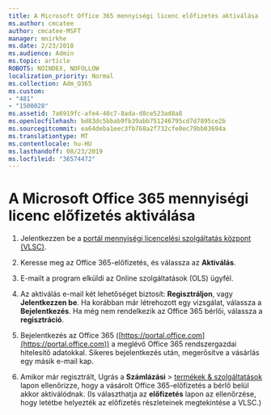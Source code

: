 ```yaml
---
title: A Microsoft Office 365 mennyiségi licenc előfizetés aktiválása
ms.author: cmcatee
author: cmcatee-MSFT
manager: mnirkhe
ms.date: 2/23/2018
ms.audience: Admin
ms.topic: article
ROBOTS: NOINDEX, NOFOLLOW
localization_priority: Normal
ms.collection: Adm_O365
ms.custom:
- "481"
- "1500028"
ms.assetid: 7a6919fc-afe4-40c7-8ada-d8ce523ad8a8
ms.openlocfilehash: bd83dc5bbab9fb39abb751246795cd7d7895ce2b
ms.sourcegitcommit: ea64deba1eec3fb768a2f732cfe0ec79bb03694a
ms.translationtype: MT
ms.contentlocale: hu-HU
ms.lasthandoff: 08/23/2019
ms.locfileid: "36574472"
---
```

# <a name="activating-a-microsoft-office-365-volume-license-subscription"></a>A Microsoft Office 365 mennyiségi licenc előfizetés aktiválása

1. Jelentkezzen be a [portál mennyiségi licencelési szolgáltatás központ (VLSC)](http://go.microsoft.com/fwlink/p/?LinkId=329762).

2. Keresse meg az Office 365-előfizetés, és válassza az **Aktiválás**.

3. E-mailt a program elküldi az Online szolgáltatások (OLS) ügyfél.

4. Az aktiválás e-mail két lehetőséget biztosít: **Regisztráljon**, vagy **Jelentkezzen be**. Ha korábban már létrehozott egy vizsgálat, válassza a **Bejelentkezés**. Ha még nem rendelkezik az Office 365 bérlői, válassza a **regisztráció**.

5. Bejelentkezés az Office 365 ([https://portal.office.com](https://portal.office.com)) a meglévő Office 365 rendszergazdai hitelesítő adatokkal. Sikeres bejelentkezés után, megerősítve a vásárlás egy másik e-mail kap.

6. Amikor már regisztrált, Ugrás a **Számlázási** \> [termékek & szolgáltatások](https://go.microsoft.com/fwlink/p/?linkid=842054) lapon ellenőrizze, hogy a vásárolt Office 365-előfizetés a bérlő belül akkor aktiválódnak. (Is választhatja az **előfizetés** lapon az ellenőrzése, hogy letétbe helyezték az előfizetés részleteinek megtekintése a VLSC.)